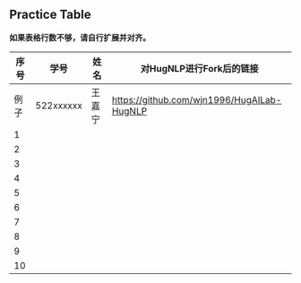 ## Practice Table

**如果表格行数不够，请自行扩展并对齐。**

| 序号 | 学号  | 姓名  | 对HugNLP进行Fork后的链接 |
| - | - | - | - |
| 例子 | 522xxxxxx | 王嘉宁 | https://github.com/wjn1996/HugAILab-HugNLP |
| 1 |  |  |  |
| 2 |  |  |  |
| 3 |  |  |  |
| 4 |  |  |  |
| 5 |  |  |  |
| 6 |  |  |  |
| 7 |  |  |  |
| 8 |  |  |  |
| 9 |  |  |  |
| 10 |  |  |  |